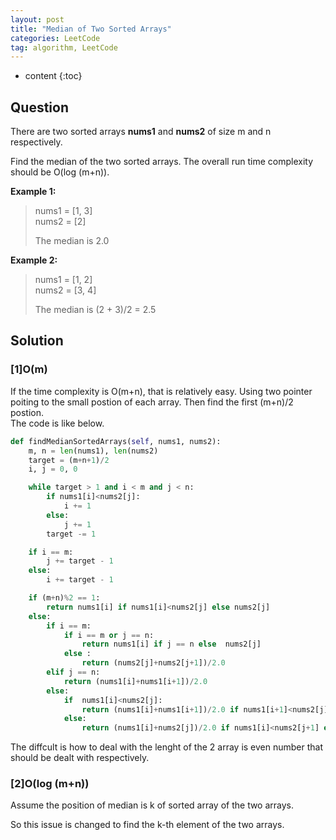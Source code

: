 ```yaml
---
layout: post
title: "Median of Two Sorted Arrays"
categories: LeetCode
tag: algorithm, LeetCode
---
```

 
* content
{:toc}

## Question

There are two sorted arrays **nums1** and **nums2** of size m and n respectively.

Find the median of the two sorted arrays. The overall run time complexity should be O(log (m+n)).

**Example 1:**

> nums1 = [1, 3]  
> nums2 = [2]
>
> The median is 2.0

**Example 2:**

> nums1 = [1, 2]  
> nums2 = [3, 4]
> 
> The median is (2 + 3)/2 = 2.5



## Solution

### [1]O(m)
If the time complexity is O(m+n), that is relatively easy. Using two pointer poiting to the small postion of each array. Then find the first (m+n)/2 postion.  
The code is like below.
```python
def findMedianSortedArrays(self, nums1, nums2):
    m, n = len(nums1), len(nums2)
    target = (m+n+1)/2
    i, j = 0, 0

    while target > 1 and i < m and j < n:
        if nums1[i]<nums2[j]:
            i += 1
        else:
            j += 1
        target -= 1

    if i == m:
        j += target - 1
    else:
        i += target - 1 

    if (m+n)%2 == 1:
        return nums1[i] if nums1[i]<nums2[j] else nums2[j]
    else:
        if i == m:
            if i == m or j == n:  
                return nums1[i] if j == n else  nums2[j]  
            else : 
                return (nums2[j]+nums2[j+1])/2.0
        elif j == n:
            return (nums1[i]+nums1[i+1])/2.0
        else:
            if  nums1[i]<nums2[j]:
                return (nums1[i]+nums1[i+1])/2.0 if nums1[i+1]<nums2[j] else (nums1[i]+nums2[j])/2.0
            else:
                return (nums1[i]+nums2[j])/2.0 if nums1[i]<nums2[j+1] else (nums2[j]+nums2[j+1])/2.0
```
The diffcult is how to deal with the lenght of the 2 array is even number that should be dealt with respectively.

### [2]O(log (m+n))

Assume the position of median is k of sorted array of the two arrays.  

So this issue is changed to find the k-th element of the two arrays.


